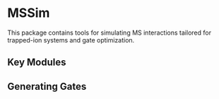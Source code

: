 # MSSim
This package contains tools for simulating MS interactions tailored for trapped-ion systems and gate optimization. 

## Key Modules

## Generating Gates


